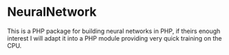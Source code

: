 # NeuralNetwork
This is a PHP package for building neural networks in PHP, if theirs enough interest I will adapt it into a PHP module providing very quick training on the CPU.


